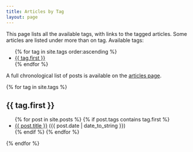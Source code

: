 ```yaml
---
title: Articles by Tag
layout: page
---
```


This page lists all the available tags, with links to the tagged articles. Some articles
are listed under more than on tag. Available tags:


<ul>
{% for tag in site.tags order:ascending %}
    <li><a href="#{{ tag.first }}">{{ tag.first }}</a></li>
{% endfor %}
</ul>

A full chronological list of posts is available on the <a href="/articles.html">articles page</a>.


{% for tag in site.tags %}

<h2 id="{{ tag.first }}">{{ tag.first }}</h2>

<ul class="posts">
  {% for post in site.posts %}
    {% if post.tags contains tag.first %}
      <li>
        <a href="{{ post.url }}">{{ post.title }}</a>
        <span class="meta">({{ post.date | date_to_string }})</span>
      </li>
    {% endif %}
  {% endfor %}
</ul>

{% endfor %}

